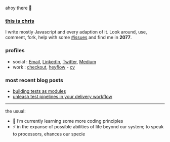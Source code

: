 ahoy there 👋<br>

### [this is chris](https://github.com/chrisenitan)

I write mostly Javascript and every adaption of it. Look around, use, comment, fork, help with some [#issues](https://github.com/issues?q=is%3Aopen+is%3Aissue+author%3Achrisenitan+archived%3Afalse+is%3Apublic) and find me in **2077**.

### profiles
- social : [Email](mailto:enitanchris@gmail.com), [LinkedIn](https://www.linkedin.com/in/chrisenitan/), [Twitter](https://twitter.com/chris_enitan), [Medium](https://medium.com/@chrisenitan)
- work : [checkout](https://github.com/chris-enitan-cko), [heyflow](https://heyflow.app) - [cv](http://bit.ly/2ZS0i0i)

### most recent blog posts
- [building tests as modules](https://medium.com/checkout-com-techblog/building-tests-as-modules-572eb0faffbe)
- [unleash test pipelines in your delivery workflow](https://medium.com/@chrisenitan/unleash-test-pipelines-in-your-delivery-workflow-s-3f94a04c765b)


---
the usual: 

- 🌱 I’m currently learning some more coding principles
- ⚡ in the expanse of possible abilities of life beyond our system; to speak to processors, ehances our specie
